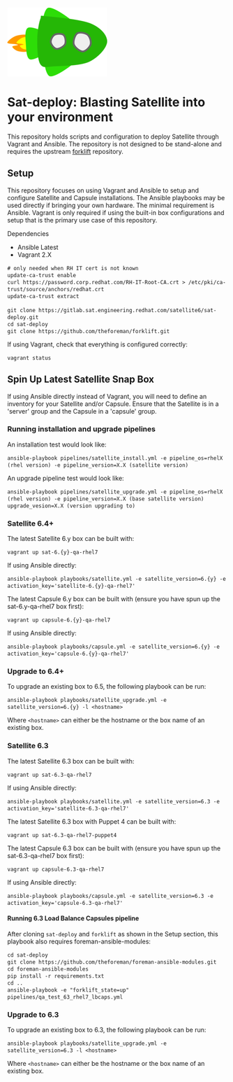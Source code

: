 ![Sat-deploy](spaceship.png)

# Sat-deploy: Blasting Satellite into your environment

This repository holds scripts and configuration to deploy Satellite through
Vagrant and Ansible. The repository is not designed to be stand-alone and requires the
upstream [forklift](https://github.com/theforeman/forklift) repository.

## Setup

This repository focuses on using Vagrant and Ansible to setup and configure Satellite and Capsule installations. The Ansible playbooks may be used directly if bringing your own hardware. The minimal requirement is Ansible. Vagrant is only required if using the built-in box configurations and setup that is the primary use case of this repository.

Dependencies

 * Ansible Latest
 * Vagrant 2.X

```
# only needed when RH IT cert is not known
update-ca-trust enable
curl https://password.corp.redhat.com/RH-IT-Root-CA.crt > /etc/pki/ca-trust/source/anchors/redhat.crt
update-ca-trust extract

git clone https://gitlab.sat.engineering.redhat.com/satellite6/sat-deploy.git
cd sat-deploy
git clone https://github.com/theforeman/forklift.git
```

If using Vagrant, check that everything is configured correctly:

```
vagrant status
```

## Spin Up Latest Satellite Snap Box

If using Ansible directly instead of Vagrant, you will need to define an inventory for your Satellite and/or Capsule. Ensure that the Satellite is in a 'server' group and the Capsule in a 'capsule' group.

### Running installation and upgrade pipelines

An installation test would look like:

```
ansible-playbook pipelines/satellite_install.yml -e pipeline_os=rhelX (rhel version) -e pipeline_version=X.X (satellite version)
```

An upgrade pipeline test would look like:

```
ansible-playbook pipelines/satellite_upgrade.yml -e pipeline_os=rhelX (rhel version) -e pipeline_version=X.X (base satellite version) upgrade_vesion=X.X (version upgrading to)
```

### Satellite 6.4+

The latest Satellite 6.y box can be built with:

```
vagrant up sat-6.{y}-qa-rhel7
```

If using Ansible directly:

```
ansible-playbook playbooks/satellite.yml -e satellite_version=6.{y} -e activation_key='satellite-6.{y}-qa-rhel7'
```

The latest Capsule 6.y box can be built with (ensure you have spun up the sat-6.y-qa-rhel7 box first):

```
vagrant up capsule-6.{y}-qa-rhel7
```

If using Ansible directly:

```
ansible-playbook playbooks/capsule.yml -e satellite_version=6.{y} -e activation_key='capsule-6.{y}-qa-rhel7'
```

### Upgrade to 6.4+

To upgrade an existing box to 6.5, the following playbook can be run:

```
ansible-playbook playbooks/satellite_upgrade.yml -e satellite_version=6.{y} -l <hostname>
```

Where `<hostname>` can either be the hostname or the box name of an existing box.

### Satellite 6.3

The latest Satellite 6.3 box can be built with:

```
vagrant up sat-6.3-qa-rhel7
```

If using Ansible directly:

```
ansible-playbook playbooks/satellite.yml -e satellite_version=6.3 -e activation_key='satellite-6.3-qa-rhel7'
```

The latest Satellite 6.3 box with Puppet 4 can be built with:

```
vagrant up sat-6.3-qa-rhel7-puppet4
```

The latest Capsule 6.3 box can be built with (ensure you have spun up the sat-6.3-qa-rhel7 box first):

```
vagrant up capsule-6.3-qa-rhel7
```

If using Ansible directly:

```
ansible-playbook playbooks/capsule.yml -e satellite_version=6.3 -e activation_key='capsule-6.3-qa-rhel7'
```

#### Running 6.3 Load Balance Capsules pipeline

After cloning `sat-deploy` and `forklift` as shown in the Setup section, this playbook also requires foreman-ansible-modules:

```
cd sat-deploy
git clone https://github.com/theforeman/foreman-ansible-modules.git
cd foreman-ansible-modules
pip install -r requirements.txt
cd ..
ansible-playbook -e "forklift_state=up" pipelines/qa_test_63_rhel7_lbcaps.yml
```

### Upgrade to 6.3

To upgrade an existing box to 6.3, the following playbook can be run:

```
ansible-playbook playbooks/satellite_upgrade.yml -e satellite_version=6.3 -l <hostname>
```

Where `<hostname>` can either be the hostname or the box name of an existing box.
